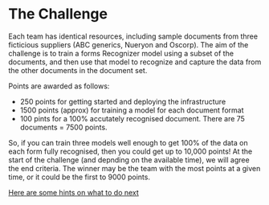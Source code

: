 # The Challenge 

Each team has identical resources, including sample documents from three ficticious suppliers (ABC generics, Nueryon and Oscorp).  The aim of the challenge is to train a forms Recognizer model using a subset of the documents, and then use that model to recognize and capture the data from the other documents in the document set.

Points are awarded as follows:

* 250 points for getting started and deploying the infrastructure
* 1500 points (approx) for training a model for each document format
* 100 pints for a 100% accutately recognised document.  There are 75 documents = 7500 points.

So, if you can train three models well enough to get 100% of the data on each form fully recognised, then you could get up to 10,000 points!  At the start of the challenge (and depnding on the available time), we will agree the end criteria.  The winner may be the team with the most points at a given time, or it could be the first to 9000 points.

[Here are some hints on what to do next](hints.md)
